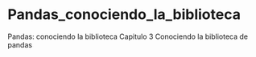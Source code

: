 # Pandas_conociendo_la_biblioteca
Pandas: conociendo la biblioteca
Capitulo 3 Conociendo la biblioteca de pandas
